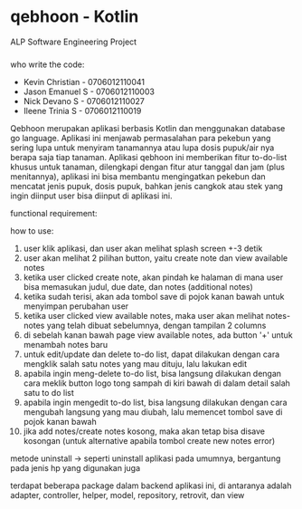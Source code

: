 # qebhoon - Kotlin 
ALP Software Engineering Project
###
who write the code:
- Kevin Christian - 0706012110041
- Jason Emanuel S - 0706012110003
- Nick Devano S   - 0706012110027
- Ileene Trinia S - 0706012110019

Qebhoon merupakan aplikasi berbasis Kotlin dan menggunakan database go language. Aplikasi ini menjawab permasalahan para pekebun yang sering lupa untuk menyiram tanamannya atau lupa dosis pupuk/air nya berapa saja tiap tanaman. Aplikasi qebhoon ini memberikan fitur to-do-list khusus untuk tanaman, dilengkapi dengan fitur atur tanggal dan jam (plus menitannya), aplikasi ini bisa membantu mengingatkan pekebun dan mencatat jenis pupuk, dosis pupuk, bahkan jenis cangkok atau stek yang ingin diinput user bisa diinput di aplikasi ini.

functional requirement:


how to use:
1. user klik aplikasi, dan user akan melihat splash screen +-3 detik
2. user akan melihat 2 pilihan button, yaitu create note dan view available notes
3. ketika user clicked create note, akan pindah ke halaman di mana user bisa memasukan judul, due date, dan notes (additional notes)
4. ketika sudah terisi, akan ada tombol save di pojok kanan bawah untuk menyimpan perubahan user
5. ketika user clicked view available notes, maka user akan melihat notes-notes yang telah dibuat sebelumnya, dengan tampilan 2 columns
6. di sebelah kanan bawah page view available notes, ada button '+' untuk menambah notes baru
7. untuk edit/update dan delete to-do list, dapat dilakukan dengan cara mengklik salah satu notes yang mau dituju, lalu lakukan edit
8. apabila ingin meng-delete to-do list, bisa langsung dilakukan dengan cara meklik button logo tong sampah di kiri bawah di dalam detail salah satu to do list
9. apabila ingin mengedit to-do list, bisa langsung dilakukan dengan cara mengubah langsung yang mau diubah, lalu memencet tombol save di pojok kanan bawah
10. jika add notes/create notes kosong, maka akan tetap bisa disave kosongan (untuk alternative apabila tombol create new notes error)

metode uninstall -> seperti uninstall aplikasi pada umumnya, bergantung pada jenis hp yang digunakan juga

terdapat beberapa package dalam backend aplikasi ini, di antaranya adalah adapter, controller, helper, model, repository, retrovit, dan view
